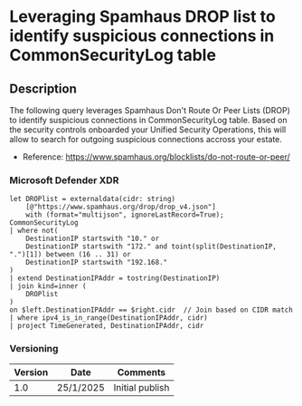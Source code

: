 # Leveraging Spamhaus DROP list to identify suspicious connections in CommonSecurityLog table

## Description

The following query leverages Spamhaus Don't Route Or Peer Lists (DROP) to identify suspicious connections in CommonSecurityLog table. Based on the security controls onboarded your Unified Security Operations, this will allow to search for outgoing suspicious connections accross your estate.
- Reference: https://www.spamhaus.org/blocklists/do-not-route-or-peer/

### Microsoft Defender XDR
```
let DROPlist = externaldata(cidr: string)
    [@"https://www.spamhaus.org/drop/drop_v4.json"] 
    with (format="multijson", ignoreLastRecord=True);
CommonSecurityLog
| where not(
    DestinationIP startswith "10." or
    DestinationIP startswith "172." and toint(split(DestinationIP, ".")[1]) between (16 .. 31) or
    DestinationIP startswith "192.168."
)
| extend DestinationIPAddr = tostring(DestinationIP)
| join kind=inner (
    DROPlist
) 
on $left.DestinationIPAddr == $right.cidr  // Join based on CIDR match
| where ipv4_is_in_range(DestinationIPAddr, cidr)
| project TimeGenerated, DestinationIPAddr, cidr
```

### Versioning
| Version       | Date          | Comments                               |
| ------------- |---------------| ---------------------------------------|
| 1.0           | 25/1/2025     | Initial publish                        |
